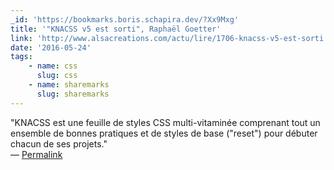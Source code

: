 ```yaml
---
_id: 'https://bookmarks.boris.schapira.dev/?Xx9Mxg'
title: '"KNACSS v5 est sorti", Raphaël Goetter'
link: 'http://www.alsacreations.com/actu/lire/1706-knacss-v5-est-sorti.html'
date: '2016-05-24'
tags:
    - name: css
      slug: css
    - name: sharemarks
      slug: sharemarks
---
```


&quot;KNACSS est une feuille de styles CSS multi-vitaminée comprenant tout un
ensemble de bonnes pratiques et de styles de base (&quot;reset&quot;) pour
débuter chacun de ses projets.&quot; <br>&#8212;
<a href="https://bookmarks.boris.schapira.dev/?Xx9Mxg" title="Permalink">Permalink</a>
